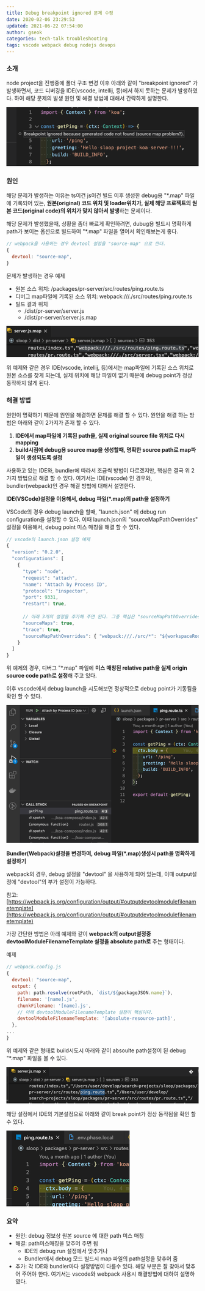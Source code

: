 ```yaml
---
title: Debug breakpoint ignored 문제 수정
date: 2020-02-06 23:29:53
updated: 2021-06-22 07:54:00
author: gseok
categories: tech-talk troubleshooting
tags: vscode webpack debug nodejs devops
---
```


### 소개

node project을 진행중에 폴더 구조 변경 이후 아래와 같이 "breakpoint ignored" 가 발생하면서, 코드 디버깅을 IDE(vscode, intellij, 등)에서 하지 못하는 문제가 발생하였다. 하여 해당 문제의 발생 원인 및 해결 방법에 대해서 간략하게 설명한다.

![](../../assets/post-images/2020-02-06-Debug-Breakpoint/01.png)

### 원인

해당 문제가 발생하는 이유는 ts이건 js이건 빌드 이후 생성한 debug용 "*.map" 파일에 기록되어 있는,  **원본(original) 코드 위치 및 loader위치가, 실제 해당 프로젝트의 원본 코드(original code)의 위치가 맞지 않아서 발생**하는 문제이다.

해당 문제가 발생했을때, 상황을 좀더 빠르게 확인하려면, dubug용 빌드시 명확하게 path가 보이는 옵션으로 빌드하여 "*.map" 파일을 열어서 확인해보는게 좋다.

```jsx
// webpack을 사용하는 경우 devtool 설정을 "source-map" 으로 한다.
{
  devtool: "source-map",
}
```

문제가 발생하는 경우 예제

- 원본 소스 위치: /packages/pr-server/src/routes/ping.route.ts
- 디버그 map파일에 기록된 소스 위치: webpack:///./src/routes/ping.route.ts
- 빌드 결과 위치
    - /dist/pr-server/server.js
    - /dist/pr-server/server.js.map

![](../../assets/post-images/2020-02-06-Debug-Breakpoint/02.png)


위 예제와 같은 경우 IDE(vscode, intellij, 등)에서는 map파일에 기록된 소스 위치로 원본 소스를 찾게 되는데, 실제 위치에 해당 파일이 없기 때문에 debug point가 정상 동작하지 않게 된다.

### 해결 방법

원인이 명확하기 때문에 원인을 해결하면 문제를 해결 할 수 있다. 원인을 해결 하는 방법은 아래와 같이 2가지가 존재 할 수 있다.

1. **IDE에서 map파일에 기록된 path을, 실제 original source file 위치로 다시 mapping**
2. **build시점에 debug용 source map을 생성할때, 명확한 source path로 map파일이 생성되도록 설정**

사용하고 있는 IDE와, bundler에 따라서 조금씩 방법이 다르겠지만, 핵심은 결국 위 2가지 방법으로 해결 할 수 있다. 여기서는 IDE(vscode) 인 경우와, bundler(webpack)인 경우 해결 방법에 대해서 설명한다.

**IDE(VSCode)설정을 이용해서, debug 파일(*.map)의 path을 설정하기**

VSCode의 경우 debug launch을 할때, "launch.json" 에 debug run configuration을 설정할 수 있다. 이때  launch.json의 "sourceMapPathOverrides" 설정을 이용해서, debug point 미스 매칭을 해결 할 수 있다.

```jsx
// vscode의 launch.json 설정 예제
{
  "version": "0.2.0",
  "configurations": [
    {
      "type": "node",
      "request": "attach",
      "name": "Attach by Process ID",
      "protocol": "inspector",
      "port": 9331,
      "restart": true,

      // 아래 3개의 설정을 추가해 주면 된다. 그중 핵심은 "sourceMapPathOverrides" 설정이다.
      "sourceMaps": true,
      "trace": true,
      "sourceMapPathOverrides": { "webpack:///./src/*": "${workspaceRoot}/packages/pr-server/src/*" }
    }
  ]
}
```

위 예제의 경우, 디버그 "*.map" 파일에 **미스 매칭된 relative path을 실제 origin source code path로 설정**해 주고 있다.

이후 vscode에서 debug launch을 시도해보면 정상적으로 debug point가 기동됨을 확인 할 수 있다.

![](../../assets/post-images/2020-02-06-Debug-Breakpoint/03.png)


**Bundler(Webpack)설정을 변경하여, debug 파일(*.map)생성시 path을 명확하게 설정하기**

webpack의 경우, debug 설정을 "devtool" 을 사용하게 되어 있는데, 이때 output설정에 "devtool"의 부가 설정이 가능하다.

참고: [https://webpack.js.org/configuration/output/#outputdevtoolmodulefilenametemplate](https://webpack.js.org/configuration/output/#outputdevtoolmodulefilenametemplate)

가장 간단한 방법은 아래 예제와 같이 **webpack의 output설정중 devtoolModuleFilenameTemplate 설정을 absolute path로** 주는 형태이다.

예제

```jsx
// webpack.config.js
{
  devtool: "source-map",
  output: {
    path: path.resolve(rootPath, `dist/${packageJSON.name}`),
    filename: '[name].js',
    chunkFilename: '[name].js',
    // 아래 devtoolModuleFilenameTemplate 설정이 핵심이다.
    devtoolModuleFilenameTemplate: '[absolute-resource-path]',
  },
...
}
```

위 예제와 같은 형태로 build시도시 아래와 같이 absoulte path설정이 된 debug "*.map" 파일을 볼 수 있다.

![](../../assets/post-images/2020-02-06-Debug-Breakpoint/04.png)


해당 설정에서 IDE의 기본설정으로 아래와 같이 break point가 정상 동작됨을 확인 할 수 있다.

![](../../assets/post-images/2020-02-06-Debug-Breakpoint/05.png)


### 요약

- 원인: debug 정보상 원본 source 에 대한 path 미스 매칭
- 해결: path미스매칭을 맞추어 주면 됨
    - IDE의 debug run 설정에서 맞추거나
    - Bundler에서 debug 모드 빌드시 map 파일의 path설정을 맞추어 줌
- 추가: 각 IDE와 bundler마다 설정방법이 다를수 있다. 해당 부분은 잘 찾아서 맞추어 주어야 한다. 여기서는  vscode와 webpack 사용시 해결방법에 대하여 설명하였다.
